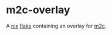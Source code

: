 # m2c-overlay

A [nix](https://en.wikipedia.org/wiki/Nix_(package_manager))
[flake](https://nixos.wiki/wiki/Flakes) containing an overlay for
[m2c](https://github.com/matt-kempster/m2c).